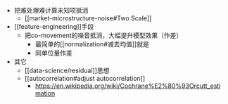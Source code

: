 - 把难处理难计算未知项抵消
  - [[market-microstructure-noise#Two Scale]]
- [[feature-engineering]]手段
  - 把co-movement的噪音抵消，大幅提升模型效果（作差）
    - 最简单的[[normalization#减去均值]]就是
    - 同单位量作差
- 其它
    - [[data-science/residual]]思想
    - [[autocorrelation#adjust autocorrelation]]
      - https://en.wikipedia.org/wiki/Cochrane%E2%80%93Orcutt_estimation